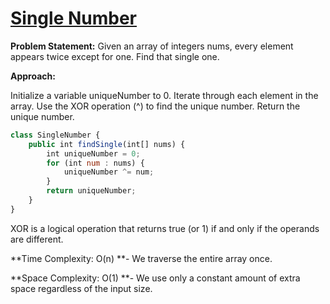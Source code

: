# [ Single Number](https://leetcode.com/problems/single-number/description/ " Single Number")

**Problem Statement:** Given an array of integers nums, every element appears twice except for one. Find that single one.

**Approach:**

Initialize a variable uniqueNumber to 0.
Iterate through each element in the array.
Use the XOR operation (^) to find the unique number.
Return the unique number.

```javascript
class SingleNumber {
    public int findSingle(int[] nums) {
        int uniqueNumber = 0; 
        for (int num : nums) {
            uniqueNumber ^= num; 
        }
        return uniqueNumber; 
    }
}

```
XOR is a logical operation that returns true (or 1) if and only if the operands are different.


**Time Complexity: O(n) **- We traverse the entire array once.

**Space Complexity: O(1) **- We use only a constant amount of extra space regardless of the input size.
